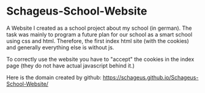 # Schageus-School-Website
A Website I created as a school project about my school (in german). The task was mainly to program a future plan for our school
as a smart school using css and html. 
Therefore, the first index html site (with the cookies) and generally everything else is without js. 

To correctly use the website you have to "accept" the cookies in the index page (they do not have actual javascript behind it.)

Here is the domain created by github: https://schageus.github.io/Schageus-School-Website/
